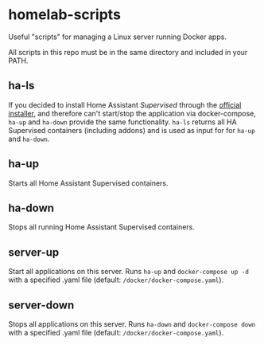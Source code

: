 # homelab-scripts
Useful "scripts" for managing a Linux server running Docker apps.

All scripts in this repo must be in the same directory and included in your PATH.

## ha-ls
If you decided to install Home Assistant *Supervised* through the [official installer](https://github.com/home-assistant/supervised-installer), and therefore can't start/stop the application via docker-compose, `ha-up` and `ha-down` provide the same functionality. `ha-ls` returns all HA Supervised containers (including addons) and is used as input for for `ha-up` and `ha-down`.

## ha-up
Starts all Home Assistant Supervised containers.

## ha-down
Stops all running Home Assistant Supervised containers.

## server-up
Start all applications on this server. Runs `ha-up` and `docker-compose up -d` with a specified .yaml file (default: `/docker/docker-compose.yaml`).

## server-down
Stops all applications on this server. Runs `ha-down` and `docker-compose down` with a specified .yaml file (default: `/docker/docker-compose.yaml`).
